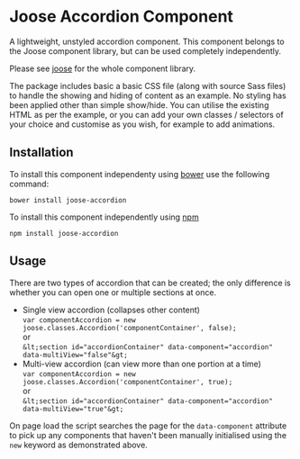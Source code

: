 # Joose Accordion Component

A lightweight, unstyled accordion component. This component belongs to the Joose component library, but can be used completely independently.

Please see [joose](https://github.com/scoobster17/joose) for the whole component library.

The package includes basic a basic CSS file (along with source Sass files) to handle the showing and hiding of content as an example. No styling has been applied other than simple show/hide. You can utilise the existing HTML as per the example, or you can add your own classes / selectors of your choice and customise as you wish, for example to add animations.

## Installation

To install this component independenty using [bower](http://bower.io/search/?q=joose-accordion) use the following command:

`bower install joose-accordion`

To install this component independently using [npm](https://www.npmjs.com/package/joose-accordion)

`npm install joose-accordion`

## Usage

There are two types of accordion that can be created; the only difference is whether you can open one or multiple sections at once.

  - Single view accordion (collapses other content)  
    `var componentAccordion = new joose.classes.Accordion('componentContainer', false);`  
    or  
    `&lt;section id="accordionContainer" data-component="accordion" data-multiView="false"&gt;`
  - Multi-view accordion (can view more than one portion at a time)  
    `var componentAccordion = new joose.classes.Accordion('componentContainer', true);`  
    or  
    `&lt;section id="accordionContainer" data-component="accordion" data-multiView="true"&gt;`

On page load the script searches the page for the `data-component` attribute to pick up any components that haven't been manually initialised using the `new` keyword as demonstrated above.
